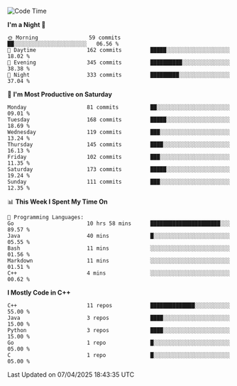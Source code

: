 <!--START_SECTION:waka-->
![Code Time](http://img.shields.io/badge/Code%20Time-333%20hrs%2044%20mins-blue)

**I'm a Night 🦉** 

```text
🌞 Morning                59 commits          ██░░░░░░░░░░░░░░░░░░░░░░░   06.56 % 
🌆 Daytime                162 commits         █████░░░░░░░░░░░░░░░░░░░░   18.02 % 
🌃 Evening                345 commits         ██████████░░░░░░░░░░░░░░░   38.38 % 
🌙 Night                  333 commits         █████████░░░░░░░░░░░░░░░░   37.04 % 
```
📅 **I'm Most Productive on Saturday** 

```text
Monday                   81 commits          ██░░░░░░░░░░░░░░░░░░░░░░░   09.01 % 
Tuesday                  168 commits         █████░░░░░░░░░░░░░░░░░░░░   18.69 % 
Wednesday                119 commits         ███░░░░░░░░░░░░░░░░░░░░░░   13.24 % 
Thursday                 145 commits         ████░░░░░░░░░░░░░░░░░░░░░   16.13 % 
Friday                   102 commits         ███░░░░░░░░░░░░░░░░░░░░░░   11.35 % 
Saturday                 173 commits         █████░░░░░░░░░░░░░░░░░░░░   19.24 % 
Sunday                   111 commits         ███░░░░░░░░░░░░░░░░░░░░░░   12.35 % 
```


📊 **This Week I Spent My Time On** 

```text
💬 Programming Languages: 
Go                       10 hrs 58 mins      ██████████████████████░░░   89.57 % 
Java                     40 mins             █░░░░░░░░░░░░░░░░░░░░░░░░   05.55 % 
Bash                     11 mins             ░░░░░░░░░░░░░░░░░░░░░░░░░   01.56 % 
Markdown                 11 mins             ░░░░░░░░░░░░░░░░░░░░░░░░░   01.51 % 
C++                      4 mins              ░░░░░░░░░░░░░░░░░░░░░░░░░   00.62 % 
```

**I Mostly Code in C++** 

```text
C++                      11 repos            ██████████████░░░░░░░░░░░   55.00 % 
Java                     3 repos             ████░░░░░░░░░░░░░░░░░░░░░   15.00 % 
Python                   3 repos             ████░░░░░░░░░░░░░░░░░░░░░   15.00 % 
Go                       1 repo              █░░░░░░░░░░░░░░░░░░░░░░░░   05.00 % 
C                        1 repo              █░░░░░░░░░░░░░░░░░░░░░░░░   05.00 % 
```




 Last Updated on 07/04/2025 18:43:35 UTC
<!--END_SECTION:waka-->
